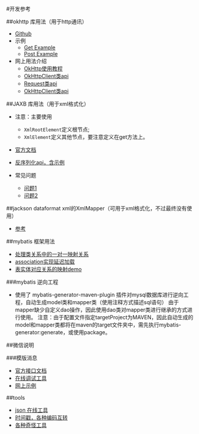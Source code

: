 #开发参考

##okhttp 库用法（用于http通讯）
- [Github](https://github.com/square/okhttp)
- 示例
    - [Get Example](https://github.com/square/okhttp/blob/master/samples/guide/src/main/java/okhttp3/guide/GetExample.java)
    - [Post Example](https://github.com/square/okhttp/blob/master/samples/guide/src/main/java/okhttp3/guide/PostExample.java)
- 网上用法介绍
    - [OkHttp使用教程](http://www.jcodecraeer.com/a/anzhuokaifa/androidkaifa/2015/0106/2275.html)
    - [OkHttpClient类api](https://square.github.io/okhttp/3.x/okhttp/okhttp3/OkHttpClient.html)
    - [Request类api](https://square.github.io/okhttp/3.x/okhttp/okhttp3/Request.html)
    - [OkHttpClient类api]()

##JAXB 库用法（用于xml格式化）
- 注意：主要使用
    - `XmlRootElement`定义根节点;
    - `XmlElement`定义其他节点，要注意定义在get方法上。
    
- [官方文档](https://jaxb.java.net/tutorial/index.html)
- [反序列化api，含示例](https://docs.oracle.com/javase/7/docs/api/javax/xml/bind/Unmarshaller.html)
- 常见问题
    - [问题1](http://stackoverflow.com/questions/41875849/how-to-unmarshal-nested-child-elements-in-java-with-same-tag-name)
    - [问题2](http://stackoverflow.com/questions/16364547/how-to-parse-xml-to-java-object)

##jackson dataformat xml的XmlMapper（可用于xml格式化，不过最终没有使用）
- [参考](http://www.sojson.com/yasuoyihang.html)

##mybatis 框架用法
- [处理类关系中的一对一映射关系](https://www.ibm.com/developerworks/cn/opensource/os-cn-ibatis/)
- [association实现延迟加载](http://www.cnblogs.com/selene/p/4631244.html)
- [表实体对应关系的映射demo](http://www.cnblogs.com/selene/p/4627446.html)

###mybatis 逆向工程
- 使用了 mybatis-generator-maven-plugin 插件对mysql数据库进行逆向工程，自动生成model类和mapper类（使用注释方式描述sql语句）
    由于mapper缺少自定义dao操作，因此使用dao类对mapper类进行继承的方式进行使用。
    注意：由于配置文件指定targetProject为MAVEN，因此自动生成的model和mapper类都将在maven的target文件夹中，需先执行mybatis-generator:generate，或使用package。

##微信说明

###模版消息
- [官方接口文档](http://mp.weixin.qq.com/debug/cgi-bin/readtmpl?t=tmplmsg/faq_tmpl)
- [在线调试工具](https://mp.weixin.qq.com/debug/cgi-bin/apiinfo?t=index&type=%E6%B6%88%E6%81%AF%E6%8E%A5%E5%8F%A3%E8%B0%83%E8%AF%95&form=%E6%96%87%E6%9C%AC%E6%B6%88%E6%81%AF)
- [网上示例](http://www.cnblogs.com/txw1958/p/wechat-template-message.html)

##tools
- [json 在线工具](http://www.sojson.com/yasuoyihang.html)
- [时间戳，各种编码互转](http://tool.chinaz.com/Tools/unixtime.aspx)
- [各种奇怪工具](http://tool.lu/c/developer)


